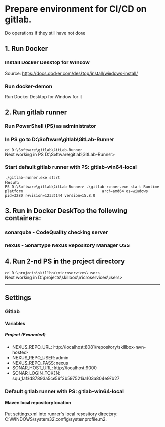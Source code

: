 # Prepare environment for CI/CD on gitlab. 
Do operations if they still have not done

## 1. Run Docker
### Install Docker Desktop for Window
Source: https://docs.docker.com/desktop/install/windows-install/
### Run docker-demon
Run Docker Desktop for Window for it

## 2. Run gitlab runner
### Run PowerShell (PS) as administrator
### In PS go to D:\Software\gitlab\GitLab-Runner
``
cd D:\Software\gitlab\GitLab-Runner
``      
Next working in PS D:\Software\gitlab\GitLab-Runner>            
### Start default gitlab runner with PS: gitlab-win64-local
``
./gitlab-runner.exe start
``      
Result:     
``
PS D:\Software\gitlab\GitLab-Runner> .\gitlab-runner.exe start
Runtime platform                                    arch=amd64 os=windows pid=3280 revision=12335144 version=15.8.0
``

## 3. Run in Docker DeskTop the following containers:
### sonarqube - CodeQuality checking server
### nexus - Sonartype Nexus Repository Manager OSS

## 4. Run 2-nd PS in the project directory
``
cd D:\projects\skillbox\microservices\users
``          
Next working in D:\projects\skillbox\microservices\users>   

*************************************************************           
## Settings
### Gitlab
#### Variables
##### Project (Expanded)
- NEXUS_REPO_URL: http://localhost:8081/repository/skillbox-mvn-hosted-
- NEXUS_REPO_USER: admin
- NEXUS_REPO_PASS: nexus
- SONAR_HOST_URL: http://localhost:9000
- SONAR_LOGIN_TOKEN: squ_1af8d87893a5ce56f3b5975216a103a804e97b27

### Default gitlab runner with PS: gitlab-win64-local
#### Maven local repository location
Put settings.xml into runner's local repository directory:          
C:\WINDOWS\system32\config\systemprofile\.m2.
